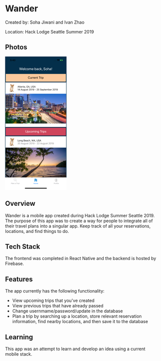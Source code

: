 # Wander

Created by: Soha Jiwani and Ivan Zhao  

Location: Hack Lodge Seattle Summer 2019

## Photos

![Photo 1](/assets/iphoneScreenshots/photo1.png)

## Overview
Wander is a mobile app created during Hack Lodge Summer Seattle 2019. The purpose of this app was to create a way for people to integrate all of their travel plans into a singular app. Keep track of all your reservations, locations, and find things to do. 

## Tech Stack
The frontend was completed in React Native and the backend is hosted by Firebase.

## Features
The app currently has the following functionality:

  * View upcoming trips that you've created
  * View previous trips that have already passed
  * Change usernmame/password/update in the database
  * Plan a trip by searching up a location, store relevant reservation information, find nearby locations, and then save it to the database
  


## Learning
This app was an attempt to learn and develop an idea using a current mobile stack. 
